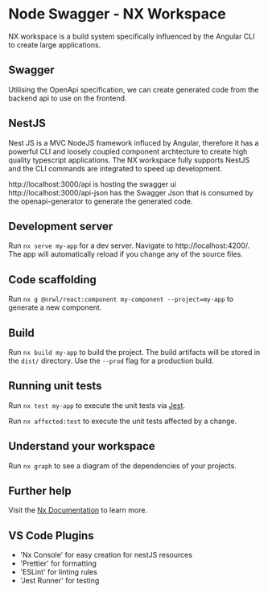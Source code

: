 

# Node Swagger - NX Workspace

NX workspace is a build system specifically influenced by the Angular CLI to create large applications. 

## Swagger
Utilising the OpenApi specification, we can create generated code from the backend api to use on the frontend. 

## NestJS

Nest JS is a MVC NodeJS framework influced by Angular, therefore it has a powerful CLI and loosely coupled component archtecture to create high quality typescript applications. The NX workspace fully supports NestJS and the CLI commands are integrated to speed up development. 

http://localhost:3000/api is hosting the swagger ui
http://localhost:3000/api-json has the Swagger Json that is consumed by the openapi-generator to generate the generated code.

## Development server

Run `nx serve my-app` for a dev server. Navigate to http://localhost:4200/. The app will automatically reload if you change any of the source files.

## Code scaffolding

Run `nx g @nrwl/react:component my-component --project=my-app` to generate a new component.

## Build

Run `nx build my-app` to build the project. The build artifacts will be stored in the `dist/` directory. Use the `--prod` flag for a production build.

## Running unit tests

Run `nx test my-app` to execute the unit tests via [Jest](https://jestjs.io).

Run `nx affected:test` to execute the unit tests affected by a change.


## Understand your workspace

Run `nx graph` to see a diagram of the dependencies of your projects.

## Further help

Visit the [Nx Documentation](https://nx.dev) to learn more.


## VS Code Plugins
- 'Nx Console' for easy creation for nestJS resources
- 'Prettier' for formatting
- 'ESLint' for linting rules
- 'Jest Runner' for testing
